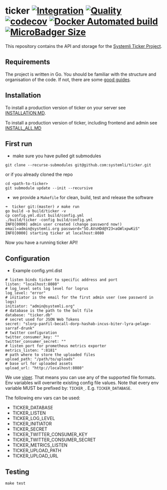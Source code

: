 # ticker [![Integration](https://github.com/systemli/ticker/workflows/Integration/badge.svg)](https://github.com/systemli/ticker/actions) [![Quality](https://github.com/systemli/ticker/workflows/Quality/badge.svg)](https://github.com/systemli/ticker/actions) [![codecov](https://codecov.io/gh/systemli/ticker/branch/master/graph/badge.svg)](https://codecov.io/gh/systemli/ticker) [![Docker Automated build](https://img.shields.io/docker/automated/systemli/ticker.svg)](https://hub.docker.com/r/systemli/ticker/) [![MicroBadger Size](https://img.shields.io/microbadger/image-size/systemli/ticker.svg)](https://hub.docker.com/r/systemli/ticker/)

This repository contains the API and storage for the [Systemli Ticker Project](https://www.systemli.org/en/service/ticker.html).

## Requirements

The project is written in Go. You should be familiar with the structure and organisation of the code. If not, there are some [good guides](https://golang.org/doc/code.html).

## Installation

To install a production version of ticker on your server see [INSTALLATION.MD](INSTALLATION.MD).

To install a production version of ticker, including frontend and admin see [INSTALL_ALL.MD](INSTALL_ALL.MD)

## First run 
  * make sure you have pulled git submodules
```
git clone --recurse-submodules git@github.com:systemli/ticker.git
```
  or if you already cloned the repo
```
cd <path-to-ticker>
git submodule update --init --recursive
```
  * we provide a `Makefile` for clean, build, test and release the software

```
➜  ticker git:(master) ✗ make run
go build -o build/ticker -v
cp config.yml.dist build/config.yml
./build/ticker -config build/config.yml
INFO[0000] admin user created (change password now!)     email=admin@systemli.org password="5O.AVsHDd@Y23<aGWlxpwKiS"
INFO[0000] starting ticker at localhost:8080
```

Now you have a running ticker API!

## Configuration

  * Example config.yml.dist

```
# listen binds ticker to specific address and port
listen: "localhost:8080"
# log_level sets log level for logrus
log_level: "error"
# initiator is the email for the first admin user (see password in logs)
initiator: "admin@systemli.org"
# database is the path to the bolt file
database: "ticker.db"
# secret used for JSON Web Tokens
secret: "slorp-panfil-becall-dorp-hashab-incus-biter-lyra-pelage-sarraf-drunk"
# twitter configuration
twitter_consumer_key: ""
twitter_consumer_secret: ""
# listen port for prometheus metrics exporter
metrics_listen: ":8181"
# path where to store the uploaded files
upload_path: "/path/to/uploads"
# base url for uploaded assets
upload_url: "http://localhost:8080"
```

We use [viper](https://github.com/spf13/viper). That means you can use any of the supported
file formats. Env variables will overwrite existing config file values.
Note that every env variable MUST be prefixed by: `TICKER_`. E.g. `TICKER_DATABASE`.

The following env vars can be used: 
* TICKER_DATABASE
* TICKER_LISTEN
* TICKER_LOG_LEVEL
* TICKER_INITIATOR
* TICKER_SECRET
* TICKER_TWITTER_CONSUMER_KEY
* TICKER_TWITTER_CONSUMER_SECRET
* TICKER_METRICS_LISTEN
* TICKER_UPLOAD_PATH
* TICKER_UPLOAD_URL

## Testing

```
make test
```
